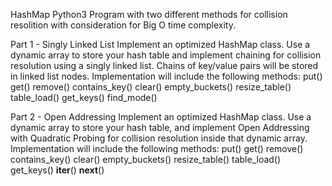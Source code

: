 HashMap Python3 Program with two different methods for collision resolition with consideration for Big O time complexity.

Part 1 - Singly Linked List
Implement an optimized HashMap class. Use a dynamic array to store your hash table and implement chaining for collision resolution using a singly linked list. Chains of key/value pairs will be stored in linked list nodes. Implementation will include the following methods: 
  put() 
  get() 
  remove() 
  contains_key() 
  clear() 
  empty_buckets() 
  resize_table() 
  table_load() 
  get_keys() 
  find_mode()

Part 2 - Open Addressing
Implement an optimized HashMap class. Use a dynamic array to store your hash table, and implement Open Addressing with Quadratic Probing for collision resolution inside that dynamic array. Implementation will include the following methods: 
  put() 
  get() 
  remove() 
  contains_key() 
  clear() 
  empty_buckets() 
  resize_table() 
  table_load() 
  get_keys() 
  __iter__()
  __next__()
